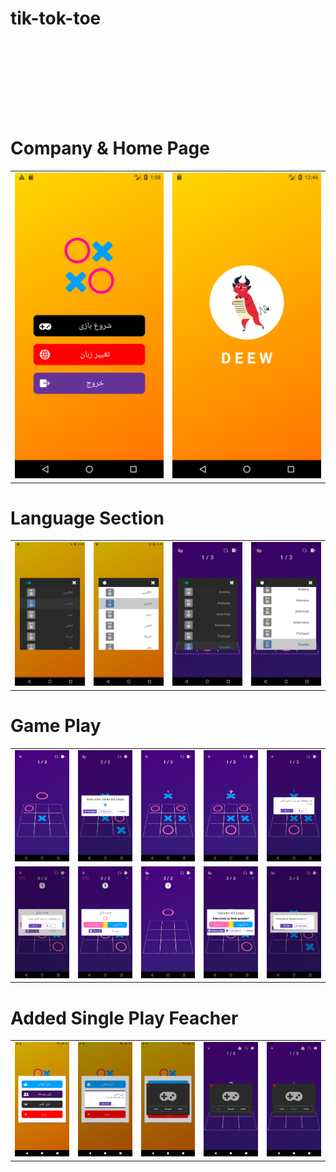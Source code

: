 ﻿# tik-tok-toe
<!-- <a style="color:red" href="https://objective-hopper-b18137.netlify.app/">DEMO WEBSITE</a> -->
<br/><br/>
<br/><br/>
<!-- <img align="center" src="https://github.com/sajjadseifi/files-uploaded/blob/Windows7/ezgif.com-gif-maker.gif" alt="demo"> -->
<br/><br/>

# Company & Home Page 

<table>
      <tr>
         <td>
            <img src="https://github.com/sajjadseifi/tik-tok-toe/blob/master/overview/1.png?raw=true" alt="1">
         </td>
         <td>
            <img src="https://github.com/sajjadseifi/tik-tok-toe/blob/master/overview/0.png?raw=true" alt="0">
         </td>
      </tr>
</table>

# Language Section
<table>
      <tr>
         <td>
            <img src="https://github.com/sajjadseifi/tik-tok-toe/blob/master/overview/2.png?raw=true" alt="2">
         </td>
         <td>
            <img src="https://github.com/sajjadseifi/tik-tok-toe/blob/master/overview/3.png?raw=true" alt="3">
         </td>
         <td>
               <img src="https://github.com/sajjadseifi/tik-tok-toe/blob/master/overview/11.png?raw=true" alt="11">
         </td>
         <td>
            <img src="https://github.com/sajjadseifi/tik-tok-toe/blob/master/overview/12.png?raw=true" alt="12">
         </td>
      </tr>
</table>


# Game Play

<table>
   <tr>
      <td>
         <img src="https://github.com/sajjadseifi/tik-tok-toe/blob/master/overview/4.png?raw=true" alt="4">
      </td>
      <td>
         <img src="https://github.com/sajjadseifi/tik-tok-toe/blob/master/overview/5.png?raw=true" alt="5">
      </td>
      <td>
         <img src="https://github.com/sajjadseifi/tik-tok-toe/blob/master/overview/6.png?raw=true" alt="6">
      </td>
      <td>
         <img src="https://github.com/sajjadseifi/tik-tok-toe/blob/master/overview/7.png?raw=true" alt="7">
      </td>
      <td>
         <img src="https://github.com/sajjadseifi/tik-tok-toe/blob/master/overview/8.png?raw=true" alt="8">
      </td>
   </tr>
   <tr>
      <td>
         <img src="https://github.com/sajjadseifi/tik-tok-toe/blob/master/overview/13.png?raw=true" alt="13">
      </td>
      <td>
         <img src="https://github.com/sajjadseifi/tik-tok-toe/blob/master/overview/14.png?raw=true" alt="14">
      </td>
      <td>
         <img src="https://github.com/sajjadseifi/tik-tok-toe/blob/master/overview/15.png?raw=true" alt="15">
      </td>
      <td>
         <img src="https://github.com/sajjadseifi/tik-tok-toe/blob/master/overview/16.png?raw=true" alt="16">
      </td>
      <td>
         <img src="https://github.com/sajjadseifi/tik-tok-toe/blob/master/overview/17.png?raw=true" alt="17">
      </td>
   </tr>
</table>


# Added Single Play Feacher
 <table>
   <tr>
      <td>
         <img src="https://github.com/sajjadseifi/tik-tok-toe/blob/master/overview/18.png?raw=true" alt="18">
      </td>
      <td>
         <img src="https://github.com/sajjadseifi/tik-tok-toe/blob/master/overview/19.png?raw=true" alt="19">
      </td>
      <td>
         <img src="https://github.com/sajjadseifi/tik-tok-toe/blob/master/overview/20.png?raw=true" alt="20">
      </td>
      <td>
         <img src="https://github.com/sajjadseifi/tik-tok-toe/blob/master/overview/21.png?raw=true" alt="21">
      </td>
      <td>
         <img src="https://github.com/sajjadseifi/tik-tok-toe/blob/master/overview/22.png?raw=true" alt="22">
      </td>
   </tr>
</table>